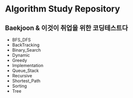 # Algorithm Study Repository
## Baekjoon & 이것이 취업을 위한 코딩테스트다
- BFS_DFS
- BackTracking
- Binary_Search
- Dynamic
- Greedy
- Implementation
- Queue_Stack
- Recursive
- Shortest_Path
- Sorting
- Tree

## 
